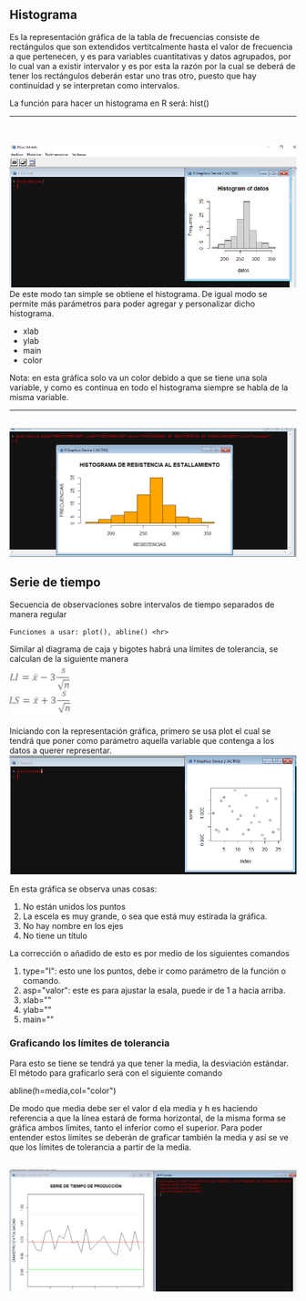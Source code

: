 
<h2>Histograma</h2>
<p>
  Es la representación gráfica de la tabla de frecuencias consiste de rectángulos que son extendidos vertitcalmente hasta el valor de frecuencia a que pertenecen, y es para 
  variables cuantitativas y datos agrupados, por lo cual van a existir intervalor y es por esta la razón por la cual se deberá de tener los rectángulos deberán estar uno tras
  otro, puesto que hay continuidad y se interpretan como intervalos.
  
  La función para hacer un histograma en R será: hist()<hr>
  <br>
  <br><img src="./images/17.png"><br>
  De este modo tan simple se obtiene el histograma. De igual modo se permite más parámetros para poder agregar y personalizar dicho histograma.
  <ul>
  <li>xlab</li>
  <li>ylab</li>
  <li>main</li>
  <li>color</li>
  </ul>
  
  Nota: en esta gráfica solo va un color debido a que se tiene una sola variable, y como es continua en todo el histograma siempre se habla de la misma variable.<hr>
  <br><img src="./images/18.png"><br>
</p>


<div>
  <h2>Serie de tiempo</h2>
  <p>
    Secuencia de observaciones sobre intervalos de tiempo separados de manera regular 
    
    Funciones a usar: plot(), abline() <hr>
  
  Similar al diagrama de caja y bigotes habrá una límites de tolerancia, se calculan de la siguiente manera
  <br><img src="./images/19.png"><br>
  
  Iniciando con la representación gráfica, primero se usa plot el cual se tendrá que poner como parámetro aquella variable que contenga a los datos a querer representar.
  <br><img src="./images/20.png"><br>
  
  En esta gráfica se observa unas cosas:
  <ol>
    <li>No están unidos los puntos</li>
    <li>La escela es muy grande, o sea que está muy estirada la gráfica.</li>
    <li>No hay nombre en los ejes</li>
    <li>No tiene un título</li>
  </ol>
  
  La corrección o añadido de esto es por medio de los siguientes comandos
  <ol>
    <li>type="l": esto une los puntos, debe ir como parámetro de la función o comando.</li>
    <li>asp="valor": este es para ajustar la esala, puede ir de 1 a hacia arriba.</li>
    <li>xlab=""</li>
    <li>ylab=""</li>
    <li>main=""</li>
  </ol>
  
  <h3>Graficando los límites de tolerancia</h3>
    Para esto se tiene se tendrá ya que tener la media, la desviación estándar. El método para graficarlo será con el siguiente comando
  
  abline(h=media,col="color")
  
  De modo que media debe ser el valor d ela media y h es haciendo referencia a que la línea estará de forma horizontal, de la misma forma se gráfica ambos límites, tanto el
  inferior como el superior. Para poder entender estos límites se deberán de graficar también la media y así se ve que los límites de tolerancia a partir de la media.
  
  <br><img src="./images/21.png"><br>
  
  
  </p>
</div>
